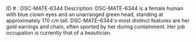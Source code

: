 ID # : DSC-MATE-6344
Description: DSC-MATE-6344 is a female human with blue clown eyes and an unarranged green head, standing at approximately 170 cm tall. DSC-MATE-6344's most distinct features are her gold earrings and chain, often sported by her during containment. Her job occupation is currently that of a beautician.